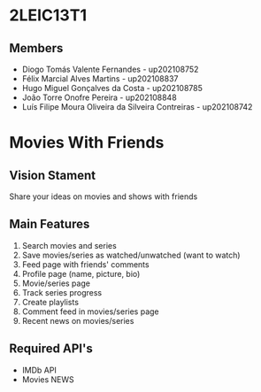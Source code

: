 # 2LEIC13T1

## Members

- Diogo Tomás Valente Fernandes - up202108752
- Félix Marcial Alves Martins - up202108837
- Hugo Miguel Gonçalves da Costa - up202108785
- João Torre Onofre Pereira - up202108848
- Luís Filipe Moura Oliveira da Silveira Contreiras - up202108742

# Movies With Friends



## Vision Stament
Share your ideas on movies and shows with friends


## Main Features
 1. Search movies and series
 2. Save movies/series as watched/unwatched (want to watch)
 3. Feed page with friends' comments
 4. Profile page (name, picture, bio)
 5. Movie/series page
 6. Track series progress
 7. Create playlists
 8. Comment feed in movies/series page
 9. Recent news on movies/series


## Required API's
- IMDb API
- Movies NEWS
